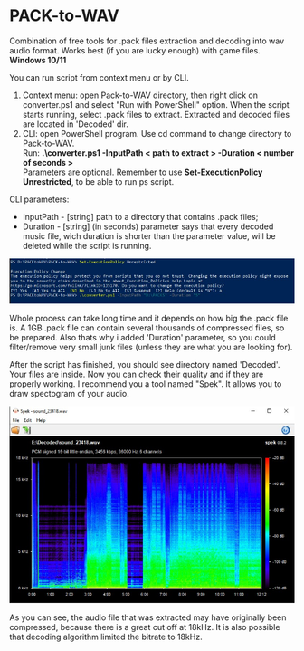 # PACK-to-WAV
Combination of free tools for .pack files extraction and decoding into wav audio format.
Works best (if you are lucky enough) with game files. **Windows 10/11**

You can run script from context menu or by CLI.
1. Context menu: open Pack-to-WAV directory, then right click on converter.ps1 and select "Run with PowerShell" option. When the script starts running, select .pack files to extract. Extracted and decoded files are located in 'Decoded' dir.
2. CLI: open PowerShell program. Use cd command to change directory to Pack-to-WAV. \
Run: **.\converter.ps1 -InputPath < path to extract > -Duration < number of seconds >** \
Parameters are optional. Remember to use **Set-ExecutionPolicy Unrestricted**, to be able to run ps script.

CLI parameters:
- InputPath - [string] path to a directory that contains .pack files;
- Duration - [string] (in seconds) parameter says that every decoded music file, wich duration is shorter than the parameter value, will be deleted while the script is running.

![Example](scriptex.jpg)

Whole process can take long time and it depends on how big the .pack file is. A 1GB .pack file can contain several thousands of compressed files, so be prepared. Also thats why i added 'Duration' parameter, so you could filter/remove very small junk files (unless they are what you are looking for).

After the script has finished, you should see directory named 'Decoded'. Your files are inside. Now you can check their quality and if they are properly working. I recommend you a tool named "Spek". It allows you to draw spectogram of your audio.

![Spek](spectrum.jpg)

As you can see, the audio file that was extracted may have originally been compressed, because there is a great cut off at 18kHz. It is also possible that decoding algorithm limited the bitrate to 18kHz. 